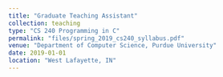 ```yaml
---
title: "Graduate Teaching Assistant"
collection: teaching
type: "CS 240 Programming in C"
permalink: "files/spring_2019_cs240_syllabus.pdf"
venue: "Department of Computer Science, Purdue University"
date: 2019-01-01
location: "West Lafayette, IN"
---
```

